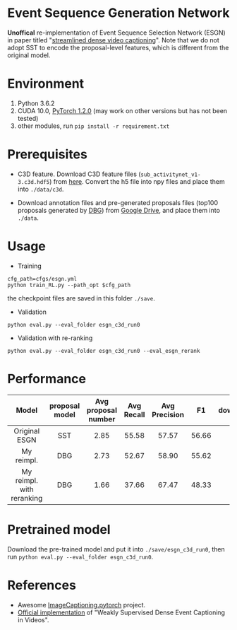 # Event Sequence Generation Network
**Unoffical** re-implementation of Event Sequence Selection Network (ESGN) in paper titled "[streamlined dense video captioning](https://arxiv.org/abs/1904.03870v1)". Note that we do not adopt SST to encode the proposal-level features, which is different from the original model. 

# Environment
1. Python 3.6.2
2. CUDA 10.0, [PyTorch 1.2.0](https://pytorch.org/get-started/locally/) (may work on other versions but has not been tested)
3. other modules, run `pip install -r requirement.txt`

# Prerequisites
- C3D feature. Download C3D feature files (`sub_activitynet_v1-3.c3d.hdf5`) from [here](http://activity-net.org/challenges/2016/download.html#c3d). Convert the h5 file into npy files and place them into `./data/c3d`.

- Download annotation files and pre-generated proposals files (top100 proposals generated by [DBG](https://arxiv.org/pdf/1911.04127.pdf)) from [Google Drive](https://drive.google.com/drive/folders/1NSL7v7ax-9veJOcLxJpMzFyl5MTCUIUO?usp=sharing), and place them into `./data`. 

# Usage

- Training 
```
cfg_path=cfgs/esgn.yml
python train_RL.py --path_opt $cfg_path
```
the checkpoint files are saved in this folder `./save`.

- Validation
```
python eval.py --eval_folder esgn_c3d_run0 
```

- Validation with re-ranking
```
python eval.py --eval_folder esgn_c3d_run0 --eval_esgn_rerank
```

# Performance
| Model | proposal model | Avg proposal number |Avg Recall | Avg Precision | F1| download |
|:---:|:---:|:---:|:---:|:---:|:---:|:---:|
| Original ESGN | SST            | 2.85 | 55.58 | 57.57 | 56.66 | |
| My reimpl. |  DBG              | 2.73 | 52.67 | 58.90 | 55.62 | [url](https://drive.google.com/drive/folders/10E0U2Mun0ymYXwDDMIstETu4SVmWdtmL?usp=sharing) |
|My reimpl. with reranking | DBG | 1.66 | 37.66 | 67.47 | 48.33 | |

# Pretrained model
Download the pre-trained model and put it into `./save/esgn_c3d_run0`, then run `python eval.py --eval_folder esgn_c3d_run0`.

# References
- Awesome [ImageCaptioning.pytorch](https://github.com/ruotianluo/ImageCaptioning.pytorch) project.
- [Official implementation](https://github.com/XgDuan/WSDEC) of "Weakly Supervised Dense Event Captioning in Videos".

